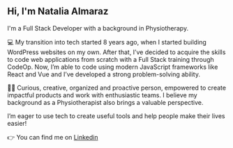 ## Hi, I'm Natalia Almaraz  

I'm a Full Stack Developer with a background in Physiotherapy.

💻 My transition into tech started 8 years ago, when I started building WordPress websites on my own. After that, I’ve decided to acquire the skills to code web applications from scratch with a Full Stack training through CodeOp. Now, I’m able to code using modern JavaScript frameworks like React and Vue and I’ve developed a strong problem-solving ability.

🙆‍♀️ Curious, creative, organized and proactive person, empowered to create impactful products and work with enthusiastic teams. I believe my background as a Physiotherapist also brings a valuable perspective. 

I’m eager to use tech to create useful tools and help people make their lives easier!


👉 You can find me on [Linkedin](www.linkedin.com/in/natalia-almaraz)
